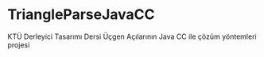 # TriangleParseJavaCC
 KTÜ Derleyici Tasarımı Dersi Üçgen Açılarının Java CC ile çözüm yöntemleri projesi
